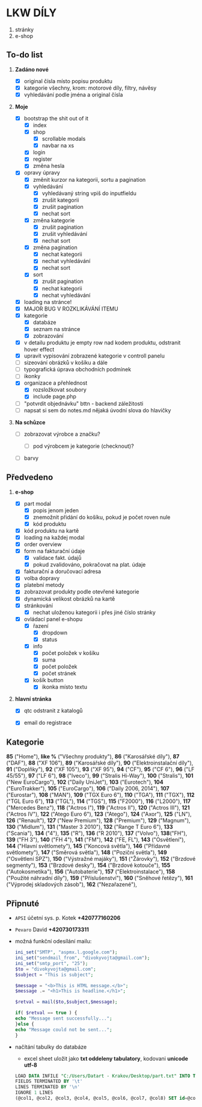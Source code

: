 
# LKW DÍLY

1. stránky
2. e-shop



## To-do list

1. __Zadáno nové__

    - [x] original čísla místo popisu produktu
    - [x] kategorie všechny, krom: motorové díly, filtry, návěsy
    - [x] vyhledávání podle jména a original čísla

2. __Moje__

    - [x] bootstrap the shit out of it
        - [x] index
        - [x] shop
            - [x] scrollable modals
            - [x] navbar na xs
        - [x] login
        - [x] register
        - [x] změna hesla
    - [x] opravy úpravy
        - [x] změnit kurzor na kategorii, sortu a pagination
        - [x] vyhledávání
            - [x] vyhledávaný string vpiš do inputfieldu
            - [x] zrušit kategorii
            - [x] zrušit pagination
            - [x] nechat sort
        - [x] změna kategorie
            - [x] zrušit pagination
            - [x] zrušit vyhledávání
            - [x] nechat sort
        - [x] změna pagination
            - [x] nechat kategorii
            - [x] nechat vyhledávání
            - [x] nechat sort
        - [x] sort
            - [x] zrušit pagination
            - [x] nechat kategorii
            - [x] nechat vyhledávání
    - [x] loading na stránce!
    - [x] MAJOR BUG V ROZKLIKÁVÁNÍ ITEMU
    - [x] kategorie
        - [x] databáze
        - [x] seznam na stránce
        - [x] zobrazování
    - [x] v detailu produktu je empty row nad kodem produktu, odstranit hover effect
    - [x] upravit vypisování zobrazené kategorie v controll panelu
    - [ ] sizeování obrázků v košíku a dále 
    - [ ] typografická úprava obchodních podmínek
    - [ ] ikonky
    - [x] organizace a přehlednost
        - [x] rozsložkovat soubory
        - [x] include page.php
    - [ ] "potvrdit objednávku" bttn - backend záležitosti
    - [ ] napsat si sem do notes.md nějaká úvodní slova do hlavičky

3. __Na schůzce__

    - [ ] zobrazovat výrobce a značku?
        - [ ] pod výrobcem je kategorie (checknout)? 
    - [ ] barvy



## Předvedeno

1. __e-shop__

    - [x] part modal
        - [x] popis jenom jeden
        - [x] znemožnit přidání do košíku, pokud je počet roven nule
        - [x] kód produktu
    - [x] kód produktu na kartě
    - [x] loading na každej modal
    - [x] order overview
    - [x] form na fakturační údaje
        - [x] validace fakt. údajů
        - [x] pokud zvalidováno, pokračovat na plat. údaje
    - [x] fakturační a doručovací adresa
    - [x] volba dopravy
    - [x] platební metody 
    - [x] zobrazovat produkty podle otevřené kategorie
    - [x] dynamická velikost obrázků na kartě
    - [x] stránkování
        - [x] nechat uloženou kategorii i přes jiné číslo stránky
    - [x] ovládací panel e-shopu
        - [x] řazení
            - [x] dropdown
            - [x] status
        - [x] info
            - [x] počet položek v košíku
            - [x] suma
            - [x] počet položek
            - [x] počet stránek
        - [x] košík button
            - [x] ikonka místo textu

2. __hlavní stránka__

    - [x] qtc odstranit z katalogů
    - [x] email do registrace



## Kategorie

**85** ("Home"),
**like %** ("Všechny produkty"),
    **86** ("Karosářské díly"),
        **87** ("DAF"),
            **88** ("XF 106"),
                **89** ("Karosářské díly"),
                **90** ("Elektroinstalační dí­ly"),
                **91** ("Doplňky"),
            **92** ("XF 105"),
            **93** ("XF 95"),
            **94** ("CF"),
            **95** ("CF 6"),
            **96** ("LF 45/55"),
            **97** ("LF 6"),
        **98** ("Iveco"),
            **99** ("Stralis Hi-Way"),
            **100** ("Stralis"),
            **101** ("New EuroCargo"),
            **102** ("Daily UniJet"),
            **103** ("Eurotech"),
            **104** ("EuroTrakker"),
            **105** ("EuroCargo"),
            **106** ("Daily 2006, 2014"),
            **107** ("Eurostar"),
        **108** ("MAN"),
            **109** ("TGX Euro 6"),
            **110** ("TGA"),
            **111** ("TGX"),
            **112** ("TGL Euro 6"),
            **113** ("TGL"),
            **114** ("TGS"),
            **115** ("F2000"),
            **116** ("L2000"),
        **117** ("Mercedes Benz"),
            **118** ("Actros I"),
            **119** ("Actros II"),
            **120** ("Actros III"),
            **121** ("Actros IV"),
            **122** ("Atego Euro 6"),
            **123** ("Atego"),
            **124** ("Axor"),
            **125** ("LN"),
        **126** ("Renault"),
            **127** ("New Premium"),
            **128** ("Premium"),
            **129** ("Magnum"),
            **130** ("Midlum"),
            **131** ("Master 3 2010"),
            **132** ("Range T Euro 6"),
        **133** ("Scania"),
            **134** ("4"),
            **135** ("R"),
            **136** ("R 2010"),
        **137** ("Volvo"),
            **138**("FH"),
            **139** ("FH 3"),
            **140** ("FH 4"),
            **141** ("FM"),
            **142** ("FE, FL"),
    **143** ("Osvětlení"),
        **144** ("Hlavní světlomety"),
        **145** ("Koncová světla"),
        **146** ("Přídavné světlomety"),
        **147** ("Směrová světla"),
        **148** ("Poziční světla"),
        **149** ("Osvětlení SPZ"),
        **150** ("Výstražné majáky"),
        **151** ("Žárovky"),
    **152** ("Brzdové segmenty"),
        **153** ("Brzdové desky"),
        **154** ("Brzdové kotouče"),
    **155** ("Autokosmetika"),
    **156** ("Autobaterie"),
    **157** ("Elektroinstalace"),
    **158** ("Použité náhradní díly"),
    **159** ("Příslušenství"),
    **160** ("Sněhové řetězy"),
    **161** ("Výprodej skladových zásob"),
    **162** ("Nezařazené"),



## Připnuté

* `APSI` účetní sys. p. Kotek __+420777160206__
* `Pevaro` David __+420730173311__

* možná funkční odesílání mailu:
    ``` php
    ini_set("SMTP", "aspmx.l.google.com");
    ini_set("sendmail_from", "divokyvojta@gmail.com");
    ini_set("smtp_port", "25");
    $to = "divokyvojta@gmail.com";
    $subject = "This is subject";

    $message = "<b>This is HTML message.</b>";
    $message .= "<h1>This is headline.</h1>";

    $retval = mail($to,$subject,$message);

    if( $retval == true ) {
    echo "Message sent successfully...";
    }else {
    echo "Message could not be sent...";
    }
    ```

* načítání tabulky do databáze
    * excel sheet uložit jako __txt oddeleny tabulatory__, kodovani __unicode utf-8__

    ``` sql
    LOAD DATA INFILE "C:/Users/Datart - Krakov/Desktop/part.txt" INTO TABLE part
    FIELDS TERMINATED BY '\t'
    LINES TERMINATED BY '\n'
    IGNORE 1 LINES
    (@col1, @col2, @col3, @col4, @col5, @col6, @col7, @col8) SET id=@col1, img_path=@col2, name=@col3, code=@col4, category=@col5, price=@col6, storage=@col8;
    ```